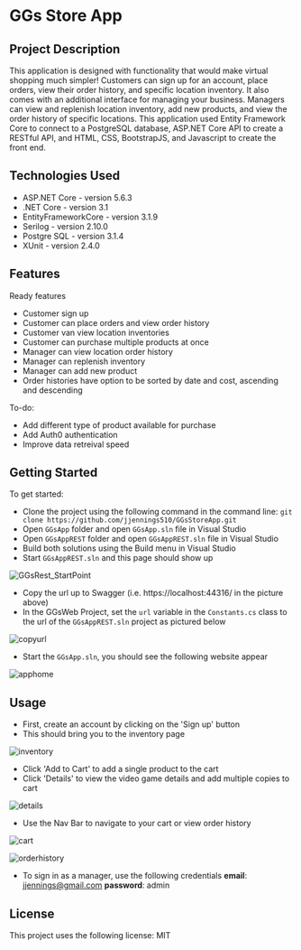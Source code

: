 # GGs Store App

## Project Description
This application is designed with functionality that would make virtual shopping much simpler! Customers can sign up for an account, place orders, view their order history, and specific location inventory. It also comes with an additional interface for managing your business. Managers can view and replenish location inventory, add new products, and view the order history of specific locations. This application used Entity Framework Core to connect to a PostgreSQL database, ASP.NET Core API to create a RESTful API, and HTML, CSS, BootstrapJS, and Javascript to create the front end.

## Technologies Used
- ASP.NET Core - version 5.6.3
- .NET Core - version 3.1
- EntityFrameworkCore - version 3.1.9
- Serilog - version 2.10.0
- Postgre SQL - version 3.1.4
- XUnit - version 2.4.0

## Features
Ready features
- Customer sign up 
- Customer can place orders and view order history
- Customer van view location inventories
- Customer can purchase multiple products at once
- Manager can view location order history
- Manager can replenish inventory
- Manager can add new product
- Order histories have option to be sorted by date and cost, ascending and descending

To-do:
- Add different type of product available for purchase
- Add Auth0 authentication
- Improve data retreival speed 

## Getting Started
To get started:
- Clone the project using the following command in the command line: 
  `git clone https://github.com/jjennings510/GGsStoreApp.git`
- Open `GGsApp` folder and open `GGsApp.sln` file in Visual Studio
- Open `GGsAppREST` folder and open `GGsAppREST.sln` file in Visual Studio
- Build both solutions using the Build menu in Visual Studio
- Start `GGsAppREST.sln` and this page should show up
  
![GGsRest_StartPoint](images/GGsREST_StartPoint.png)

- Copy the url up to Swagger (i.e. https://localhost:44316/ in the picture above)
- In the GGsWeb Project, set the `url` variable in the `Constants.cs` class to the url of the `GGsAppREST.sln` project as pictured below

![copyurl](images/copyurl.png)

- Start the `GGsApp.sln`, you should see the following website appear

![apphome](images/apphome.png)

## Usage
- First, create an account by clicking on the 'Sign up' button
- This should bring you to the inventory page

![inventory](./images/inventory.png)

- Click 'Add to Cart' to add a single product to the cart
- Click 'Details' to view the video game details and add multiple copies to cart

![details](images/details.png)

- Use the Nav Bar to navigate to your cart or view order history

![cart](images/cart.png)

![orderhistory](images/orderhistory.png)

- To sign in as a manager, use the following credentials
  **email**: jjennings@gmail.com
  **password**: admin
## License
This project uses the following license: MIT
